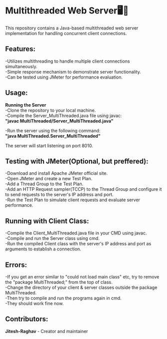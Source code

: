 # Multithreaded Web Server🖥🚀

This repository contains a Java-based multithreaded web server implementation for handling concurrent client connections.

## Features:

-Utilizes multithreading to handle multiple client connections simultaneously.  
-Simple response mechanism to demonstrate server functionality.  
-Can be tested using JMeter for performance evaluation.  

## Usage:

**Running the Server**  
-Clone the repository to your local machine.    
-Compile the Server_MultiThreaded.java file using javac:  
**"javac MultiThreaded/Server_MultiThreaded.java"**  
  
-Run the server using the following command:  
**"java MultiThreaded.Server_MultiThreaded"**  
  
The server will start listening on port 8010.  

## Testing with JMeter(Optional, but preffered):

-Download and install Apache JMeter official site.  
-Open JMeter and create a new Test Plan.  
-Add a Thread Group to the Test Plan.  
-Add an HTTP Request sampler(TCCP) to the Thread Group and configure it to send requests to the server's IP address and port.  
-Run the Test Plan to simulate client requests and evaluate server performance.  

## Running with Client Class:

-Compile the Client_MultiThreaded.java file in your CMD using javac.  
-Compile and run the Server class using cmd.  
-Run the compiled Client class with the server's IP address and port as arguments to establish a connection.  

## Errors:

-If you get an error similar to "could not load main class" etc, try to remove the "package MultiThreaded;" from the top of class.  
-Change the directory of your client & server classes outside the package MultiThreaded.  
-Then try to compile and run the programs again in cmd.  
-They should work fine now.  

## Contributors:
**Jitesh-Raghav** - Creator and maintainer
